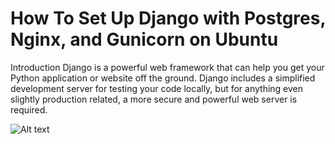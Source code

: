 # How To Set Up Django with Postgres, Nginx, and Gunicorn on Ubuntu 
Introduction
Django is a powerful web framework that can help you get your Python application or website off the ground. Django includes a simplified development server for testing your code locally, but for anything even slightly production related, a more secure and powerful web server is required.

![Alt text](https://www.projecthosts.com/wp-content/uploads/2022/10/AWS_Header-1-1024x429.png)
